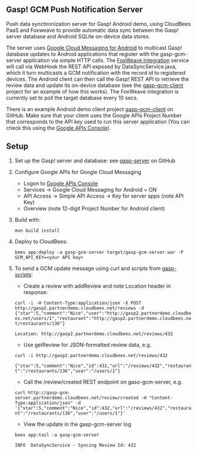 Gasp! GCM Push Notification Server
----------------------------------

Push data synchronization server for Gasp! Android demo, using CloudBees PaaS and Foxweave to provide automatic data sync between the Gasp! server database and Android SQLite on-device data stores.

The server uses [Google Cloud Messaging for Android](http://developer.android.com/google/gcm/index.html) to multicast Gasp! database updates to Android applications that register with the gasp-gcm-server application via simple HTTP calls. The [FoxWeave Integration](http://developer.cloudbees.com/bin/view/FoxWeave/App-Centric+Integrations+for+RUN%40cloud+Apps) service will call via WebHook the REST API exposed by DataSyncService.java, which it turn multicasts a GCM notification with the record id to registered devices.  The Android client can then call the Gasp! REST API to retrieve the review data and update its on-device database (see the [gasp-gcm-client](https://github.com/mqprichard/gasp-gcm-client) project for an example of how this works). The FoxWeave integration is currently set to poll the target database every 10 secs.

There is an example Android demo client project [gasp-gcm-client](https://github.com/mqprichard/gasp-gcm-client) on GitHub. Make sure that your client uses the Google APIs Project Number that corresponds to the API key used to run this server application (You can check this using the [Google APIs Console](https://cloud.google.com/console)). 

Setup
-----

1. Set up the Gasp! server and database: see [gasp-server](https://github.com/cloudbees/gasp-server) on GitHub

2. Configure Google APIs for Google Cloud Messaging
   - Logon to [Google APIs Console](https://code.google.com/apis/console)
   - Services -> Google Cloud Messaging for Android = ON
   - API Access -> Simple API Access -> Key for server apps (note API Key)
   - Overview (note 12-digit Project Number for Android client)


3. Build with:

   `mvn build install`

4. Deploy to CloudBees:

   `bees app:deploy -a gasp-gcm-server target/gasp-gcm-server.war -P GCM_API_KEY=<your API key>`

5. To send a GCM update message using curl and scripts from [gasp-scripts](https://github.com/mqprichard/gasp-scripts):
   - Create a review with addReview and note Location header in response:

   `curl -i -H Content-Type:application/json -X POST http://gasp2.partnerdemo.cloudbees.net/reviews -d {"star":5,"comment":"Nice","user":"http://gasp2.partnerdemo.cloudbees.net/users/1","restaurant":"http://gasp2.partnerdemo.cloudbees.net/restaurants/136"}`

   `Location: http://gasp2.partnerdemo.cloudbees.net/reviews/432`

   - Use getReview for JSON-formatted review data, e.g.

   `curl -i http://gasp2.partnerdemo.cloudbees.net/reviews/432`

   `{"star":5,"comment":"Nice","id":432,"url":"/reviews/432","restaurant":"/restaurants/136","user":"/users/1"}`

   - Call the /review/created REST endpoint on gaso-gcm-server, e.g.

   `curl http://gasp-gcm-server.partnerdemo.cloudbees.net/review/created -H "Content-Type:application/json" -d '{"star":5,"comment":"Nice","id":432,"url":"/reviews/432","restaurant":"/restaurants/136","user":"/users/1"}'`

   - View the update in the gasp-gcm-server log

   `bees app:tail -a gasp-gcm-server`

   `INFO  DataSyncService - Syncing Review Id: 432`
